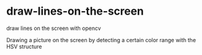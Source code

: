 # draw-lines-on-the-screen
draw lines on the screen with opencv

Drawing a picture on the screen by detecting a certain color range with the HSV structure
